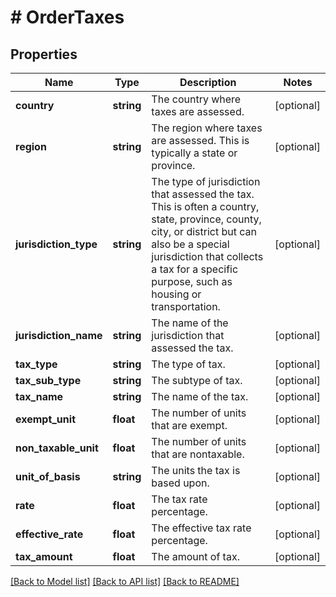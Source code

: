 # # OrderTaxes

## Properties

Name | Type | Description | Notes
------------ | ------------- | ------------- | -------------
**country** | **string** | The country where taxes are assessed. | [optional]
**region** | **string** | The region where taxes are assessed. This is typically a state or province. | [optional]
**jurisdiction_type** | **string** | The type of jurisdiction that assessed the tax. This is often a country, state, province, county, city, or district but can also be a special jurisdiction that collects a tax for a specific purpose, such as housing or transportation. | [optional]
**jurisdiction_name** | **string** | The name of the jurisdiction that assessed the tax. | [optional]
**tax_type** | **string** | The type of tax. | [optional]
**tax_sub_type** | **string** | The subtype of tax. | [optional]
**tax_name** | **string** | The name of the tax. | [optional]
**exempt_unit** | **float** | The number of units that are exempt. | [optional]
**non_taxable_unit** | **float** | The number of units that are nontaxable. | [optional]
**unit_of_basis** | **string** | The units the tax is based upon. | [optional]
**rate** | **float** | The tax rate percentage. | [optional]
**effective_rate** | **float** | The effective tax rate percentage. | [optional]
**tax_amount** | **float** | The amount of tax. | [optional]

[[Back to Model list]](../../README.md#models) [[Back to API list]](../../README.md#endpoints) [[Back to README]](../../README.md)

